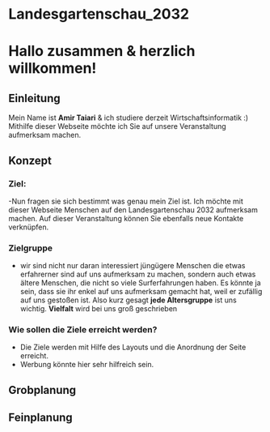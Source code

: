 # Landesgartenschau_2032



# Hallo zusammen & herzlich willkommen!

## Einleitung
Mein Name ist **Amir Taiari** & ich studiere derzeit Wirtschaftsinformatik :)
Mithilfe dieser Webseite möchte ich Sie auf unsere Veranstaltung aufmerksam machen.

## Konzept
### Ziel:
-Nun fragen sie sich bestimmt was genau mein Ziel ist. Ich möchte mit dieser Webseite Menschen auf den Landesgartenschau 2032 aufmerksam machen. Auf dieser Veranstaltung können Sie ebenfalls neue Kontakte verknüpfen.

### Zielgruppe
- wir sind nicht nur daran interessiert jüngügere Menschen die etwas erfahrerner sind auf uns aufmerksam zu machen, sondern auch etwas ältere Menschen, die nicht so viele Surferfahrungen haben. Es könnte ja sein, dass sie ihr enkel auf uns aufmerksam gemacht hat, weil er zufällig auf uns gestoßen ist. Also kurz gesagt **jede Altersgruppe** ist uns wichtig. **Vielfalt** wird bei uns groß geschrieben
### Wie sollen die Ziele erreicht werden?

- Die Ziele werden mit Hilfe des Layouts und die Anordnung der Seite erreicht. 
- Werbung könnte hier sehr hilfreich sein. 


## Grobplanung 


## Feinplanung


